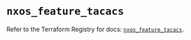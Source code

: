 # `nxos_feature_tacacs`

Refer to the Terraform Registry for docs: [`nxos_feature_tacacs`](https://registry.terraform.io/providers/ciscodevnet/nxos/0.5.10/docs/resources/feature_tacacs).
